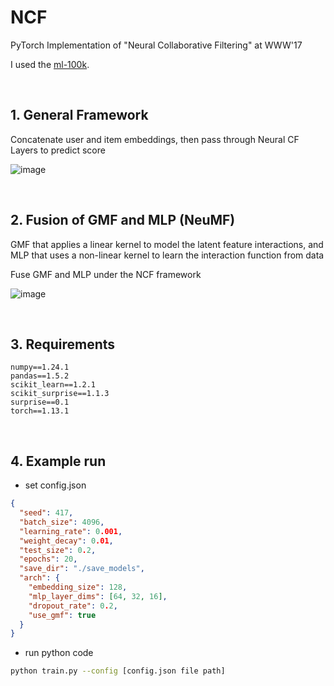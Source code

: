 # NCF
PyTorch Implementation of "Neural Collaborative Filtering" at WWW'17

I used the [ml-100k](https://grouplens.org/datasets/movielens/).

<br>

## 1. General Framework
Concatenate user and item embeddings, then pass through Neural CF Layers to predict score

![image](https://user-images.githubusercontent.com/59256704/220967111-d4311101-6ec2-48a3-bfa2-2688546eeb98.png)

<br>

## 2. Fusion of GMF and MLP (NeuMF)
GMF that applies a linear kernel to model the latent feature interactions, and MLP that uses a non-linear kernel to learn the interaction function from data

Fuse GMF and MLP under the NCF framework

![image](https://user-images.githubusercontent.com/59256704/220968820-14ca9f1a-f411-449e-81dd-0c53ea2d8b18.png)

<br>

## 3. Requirements
```Text
numpy==1.24.1
pandas==1.5.2
scikit_learn==1.2.1
scikit_surprise==1.1.3
surprise==0.1
torch==1.13.1
```

<br>

## 4. Example run
- set config.json
```json
{
  "seed": 417,
  "batch_size": 4096,
  "learning_rate": 0.001,
  "weight_decay": 0.01,
  "test_size": 0.2,
  "epochs": 20,
  "save_dir": "./save_models",
  "arch": {
    "embedding_size": 128,
    "mlp_layer_dims": [64, 32, 16],
    "dropout_rate": 0.2,
    "use_gmf": true
  }
}
```

- run python code
```Bash
python train.py --config [config.json file path]
```
